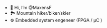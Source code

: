 - 👋 Hi, I’m @MaxensF
- 🏞 Mountain hiker/biker/skier 
- ⚙️ Embedded system engeneer (FPGA / µC ) 

<!---
MaxensF/MaxensF is a ✨ special ✨ repository because its `README.md` (this file) appears on your GitHub profile.
You can click the Preview link to take a look at your changes.
--->

